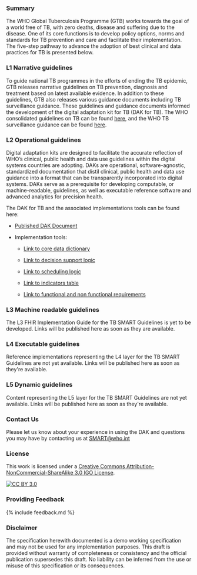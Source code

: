 <!---Note: Remove this below div element for releasing, only to maintain for main branch -->

### Summary 
The WHO Global Tuberculosis Programme (GTB) works towards the goal of a world free of TB, with zero deaths, disease and suffering due to the disease. One of its core functions is to develop policy options, norms and standards for TB prevention and care and facilitate their implementation. The five-step pathway to advance the adoption of best clinical and data practices for TB is presented below.

### L1 Narrative guidelines
To guide national TB programmes in the efforts of ending the TB epidemic, GTB releases narrative guidelines on TB prevention, diagnosis and treatment based on latest available evidence. In addition to these guidelines, GTB also releases various guidance documents including TB surveillance guidance. These guidelines and guidance documents informed the development of the digital adaptation kit for TB (DAK for TB). The WHO consolidated guidelines on TB can be found [here](https://tbksp.org/en), and the WHO TB surveillance guidance can be found [here](https://iris.who.int/handle/10665/376612).

### L2 Operational guidelines
Digital adaptation kits are designed to facilitate the accurate reflection of WHO’s clinical, public health and data use guidelines within the digital systems countries are adopting. DAKs are operational, software-agnostic, standardized documentation that distil clinical, public health and data use guidance into a format that can be transparently incorporated into digital systems. DAKs serve as a prerequisite for developing computable, or machine-readable, guidelines, as well as executable reference software and advanced analytics for precision health. 

The DAK for TB and the associated implementations tools can be found here: 

<!-- insert links inside the parentheses below --->
- [Published DAK Document](https://iris.who.int/handle/10665/376631)

- Implementation tools:
  
    - [Link to core data dictionary](https://smart.who.int/dak-tb/dictionary.html)
 
    - [Link to decision support logic](https://smart.who.int/dak-tb/decision-logic.html)

    - [Link to scheduling logic](https://smart.who.int/dak-tb/scheduling-logic.html)

    - [Link to indicators table](https://smart.who.int/dak-tb/indicators.html)
 
    - [Link to functional and non functional requirements](https://smart.who.int/dak-tb/system-requirements.html)

### L3 Machine readable guidelines
The L3 FHIR Implementation Guide for the TB SMART Guidelines is yet to be developed. Links will be published here as soon as they are available.

### L4 Executable guidelines
Reference implementations representing the L4 layer for the TB SMART Guidelines are not yet available. Links will be published here as soon as they're available.

### L5 Dynamic guidelines
Content representing the L5 layer for the TB SMART Guidelines are not yet available. Links will be published here as soon as they're available.

### Contact Us
<p>Please let us know about your experience in using the DAK and questions you may have by contacting us at <a href= "mailto:SMART@who.int?subject = DAK Feedback">SMART@who.int</a></p>

### License
This work is licensed under a
[Creative Commons Attribution-NonCommercial-ShareAlike 3.0 IGO License][cc-by].

[![CC BY 3.0][cc-by-image]][cc-by]

[cc-by]: http://creativecommons.org/licenses/by-nc-sa/3.0/igo/
[cc-by-image]: https://i.creativecommons.org/l/by-nc-sa/3.0/igo/88x31.png
[cc-by-shield]: https://img.shields.io/badge/License-CC%20BY%203.0-lightgrey.svg

### Providing Feedback
{% include feedback.md %}

<!-- for main branch of DAK repos only, remove while releases -->
### Disclaimer
The specification herewith documented is a demo working specification and may not be used for any implementation purposes. This draft is provided without warranty of completeness or consistency and the official publication supersedes this draft. No liability can be inferred from the use or misuse of this specification or its consequences.
